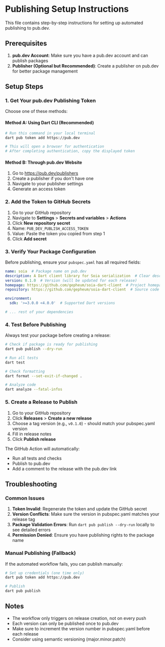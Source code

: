 # Publishing Setup Instructions

This file contains step-by-step instructions for setting up automated publishing to pub.dev.

## Prerequisites

1. **pub.dev Account**: Make sure you have a pub.dev account and can publish packages
2. **Publisher (Optional but Recommended)**: Create a publisher on pub.dev for better package management

## Setup Steps

### 1. Get Your pub.dev Publishing Token

Choose one of these methods:

#### Method A: Using Dart CLI (Recommended)
```bash
# Run this command in your local terminal
dart pub token add https://pub.dev

# This will open a browser for authentication
# After completing authentication, copy the displayed token
```

#### Method B: Through pub.dev Website
1. Go to https://pub.dev/publishers
2. Create a publisher if you don't have one
3. Navigate to your publisher settings
4. Generate an access token

### 2. Add the Token to GitHub Secrets

1. Go to your GitHub repository
2. Navigate to **Settings** > **Secrets and variables** > **Actions**
3. Click **New repository secret**
4. Name: `PUB_DEV_PUBLISH_ACCESS_TOKEN`
5. Value: Paste the token you copied from step 1
6. Click **Add secret**

### 3. Verify Your Package Configuration

Before publishing, ensure your `pubspec.yaml` has all required fields:

```yaml
name: soia  # Package name on pub.dev
description: A Dart client library for Soia serialization  # Clear description
version: 0.1.0  # Version (will be updated for each release)
homepage: https://github.com/gepheum/soia-dart-client  # Project homepage
repository: https://github.com/gepheum/soia-dart-client  # Source code

environment:
  sdk: '>=3.0.0 <4.0.0'  # Supported Dart versions

# ... rest of your dependencies
```

### 4. Test Before Publishing

Always test your package before creating a release:

```bash
# Check if package is ready for publishing
dart pub publish --dry-run

# Run all tests
dart test

# Check formatting
dart format --set-exit-if-changed .

# Analyze code
dart analyze --fatal-infos
```

### 5. Create a Release to Publish

1. Go to your GitHub repository
2. Click **Releases** > **Create a new release**
3. Choose a tag version (e.g., `v0.1.0`) - should match your pubspec.yaml version
4. Fill in release notes
5. Click **Publish release**

The GitHub Action will automatically:
- Run all tests and checks
- Publish to pub.dev
- Add a comment to the release with the pub.dev link

## Troubleshooting

### Common Issues

1. **Token Invalid**: Regenerate the token and update the GitHub secret
2. **Version Conflicts**: Make sure the version in pubspec.yaml matches your release tag
3. **Package Validation Errors**: Run `dart pub publish --dry-run` locally to see detailed errors
4. **Permission Denied**: Ensure you have publishing rights to the package name

### Manual Publishing (Fallback)

If the automated workflow fails, you can publish manually:

```bash
# Set up credentials (one time only)
dart pub token add https://pub.dev

# Publish
dart pub publish
```

## Notes

- The workflow only triggers on release creation, not on every push
- Each version can only be published once to pub.dev
- Make sure to increment the version number in pubspec.yaml before each release
- Consider using semantic versioning (major.minor.patch)
